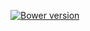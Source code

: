[![Bower version](http://img.shields.io/bower/v/selection-stats.svg)](https://github.com/jbrudvik/selection-stats)
